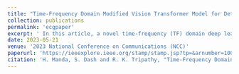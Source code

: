```yaml
---
title: "Time-Frequency Domain Modified Vision Transformer Model for Detection of Atrial Fibrillation using Multi-lead ECG Signals"
collection: publications
permalink: 'ecgpaper'
excerpt: ' In this article, a novel time-frequency (TF) domain deep learning approach is proposed for the automated detection of atrial fibrillation (AF) using multi-lead ECG signals. The wavelet-based synchrosqueezing transform (WSST) is used to evaluate the TF image of each lead ECG signal. Furthermore, the modified vision transformer (ViT) model detects AF arrhythmia using the WSST-based TF images of the three best lead ECG signals. The proposed approach is tested using a public database’s multi-lead ECG time series. The results reveal that the suggested WSST-based modified ViT model has obtained the accuracy, precision, recall, and F1-score values of 95.50%, 93.36%, 98.00%, and 0.957, respectively.'
date: 2023-05-21
venue: '2023 National Conference on Communications (NCC)'
paperurl: 'https://ieeexplore.ieee.org/stamp/stamp.jsp?tp=&arnumber=10068090'
citation: 'H. Manda, S. Dash and R. K. Tripathy, "Time-Frequency Domain Modified Vision Transformer Model for Detection of Atrial Fibrillation using Multi-lead ECG Signals," 2023 National Conference on Communications (NCC), Guwahati, India, 2023, pp. 1-5, doi: 10.1109/NCC56989.2023.10068090.'
---
```




